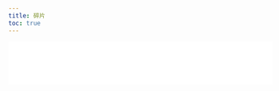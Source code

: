 ```yaml
---
title: 碎片
toc: true
---
```

<iframe frameborder="no" border="0" marginwidth="0" marginheight="0" width=530 height=86 src="//music.163.com/outchain/player?type=2&id=456869610&auto=1&height=66"></iframe>

<!--
## 2018-05-13
华山行是泡汤了
不过 没关系
生活不知眼前的苟且
还有明天的苟且后天的苟且大后天的苟且

哎
-->
<!--
以后什么都会有的
有猫
有狗
有钱
没有钱也行 有你就好了

过去好久发现自己还是贼心不死
什么各自安好什么岁月静好 都去他大爷的 该造的年纪就不要佛性
咱们 来日方长
嗯
再见

how are you?
//sad
//broke
//defeated
//crushed
//lonely
//falling
//apart
i'm fine.
-->
<!--
## 2018-05-12
09:00
一篇技术博客一定要一次性写完，否则过段时间想要继续创作就是‘这写的是什么鬼玩意儿….’的感觉 :)

14:12
十年前，十二岁。
今年，二十二岁。
十年后，三十二岁。

22:36
工作
学习
//追剧
//追电影
论文
答辩
PPT
学车
生日宴
...
事情总是一波接着一波，就像新闻联播，不停播![装死](/assets/icon/face-zs.jpg)
-->
<!--
什么时候才是个头啊
什么时候才能写完我的《原型链》啊 啊 啊！！
-->
<!--
## 2018-05-05
终于不再失眠

我应该要学会跟自己相处
而不是回忆 或别的什么东西

静下来 让自己成为更优秀的
这样 下次再遇见
如果再遇见
-->
<!--
## 2018-05-04
“拖拖拉拉 这可不好”

## 2018-05-03
论文查重，过。

## 2018-04-25
调查发现，一到夏天，每十个女生中就有八个会得一种脚后跟血肉模糊病，别称不作就不会死病 ![装死](/assets/icon/face-zs.jpg)

## 2018-04-23
科二，过。

## 2018-04-18
是因为信仰
   而不是迷信
-----关于还愿

## 2018-04-07
朋友保重
“如果快乐太难
    那就祝我平安。”

## 2018-04-06
8:50 大雨
这样的雨天
真适合绵在被子里
吃两把鸡送两波快递
...

如果再遇见一个你
我定会奋不顾身地去喜欢
毫无顾忌去表露心声
...
如果没有
那就好好学习吧
...
你会不会偶尔也会想起并想念我

![佛性](/assets/blogImg/face-qmy.gif)
还是好好学习吧
听听轻音乐
敲敲代码
佛性的一天

15:10 雨停
诗艺顺利拿到日本九州大学offer
为蜜表示很欣慰啊
她说
> 【行動を起こしても幸せになれるとは限らない、しかし行動がなければ幸せにはなれない】
   行动不一定能带来幸运、但是不行动一定不会幸运的～

加油
愿前程似锦
身边的人都很优秀
我也要努力起来才行啊
-->
<!--
## 2018-04-04
入职第一天
工作愉快

## 2018-04-02
科二 光荣挂掉
机器原因
该死的62号新捷达

## 2018-04-01
猝不及防升温

突然有点怀念去年的第一只冰糕的味道

![初夏](/assets/fragImg/180401-2.jpg)

![草莓酸奶](/assets/fragImg/180401-1.jpg)
$$ - Strawberry Yogurt - $$

21:11
又双叒叕错过一场笔试题............................
被错过的都是会做的  ![心痛痛](/assets/icon/face-zlt.jpg)

这健忘真是。。   该换个脑子了。。
香菇蓝瘦......
-->
<!--
## 2018-03-31

那日，共同好友跟我提起你，问我是不是喜欢过你
“哈 怎么可能啊...” 
尴尬的苦笑欲盖弥彰

前日，朋友跟我讲起她的心酸往事...
同病相连，还好过去很久，那感觉已经淡到像是发生在别人身上的事
不同的是，我只是以为我忘记了

对于时间，有一个生动的说法叫“打马而过”
不知不觉中已过去大半年
这马儿 该是32倍速而过的吧

他们都说 时间是良药
你也这样告诉我

可我倒觉不这样觉得

时间 让我快忘了你
...

时间 让我不再需要你
确切的说 是不想再需要
...

时间 

也让你不再想念我
...

这何尝不是另一种悲哀呢

现在的我只是偶尔才会想起你

就像
刚好走到这首歌 想你

![刚好听到的歌](/assets/fragImg/180331.png)
-->
<!--
## 2018-03-30
当一个人第自己说慌的时候
并不会过得好一些
只是想被看起来好过些

嗯。
-->